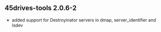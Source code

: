 ## 45drives-tools 2.0.6-2

* added support for Destroyinator servers in dmap, server_identifier and lsdev